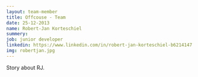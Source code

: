 ```yaml
---
layout: team-member
title: Offcouse - Team
date: 25-12-2013
name: Robert-Jan Korteschiel
summery:
job: junior developer
linkedin: https://www.linkedin.com/in/robert-jan-korteschiel-b6214147
img: robertjan.jpg
---
```

Story about RJ.